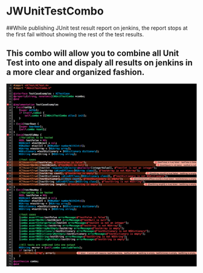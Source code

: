 # JWUnitTestCombo

##While publishing JUnit test result report on jenkins, the report stops at the first fail without showing the rest of the test results. 

## This combo will allow you to combine all Unit Test into one and dispaly all results on jenkins in a more clear and organized fashion. 

![Alt text](https://github.com/jackywang135/JWUnitTestCombo/blob/master/JWUnitTestComboTests/Example.png)
